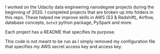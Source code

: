 I worked on the Udacity data engineering nanodegree projects during the beginning of 2020. I completed projects that are broken up into folders in this repo. These helped me improve skills in AWS (S3 & Redshift), Airflow, database concepts, `boto3` python package, PySpark and more. 

Each project has a README that specifies its purpose.

This code is not meant to be run as I simply removed my configuration file that specifies my AWS secret access key and access key.